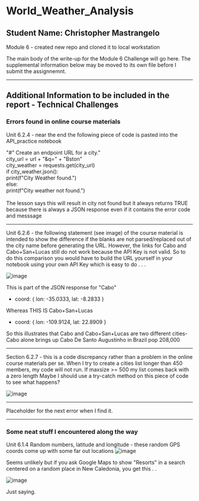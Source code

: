 # World_Weather_Analysis
## Student Name: Christopher Mastrangelo
Module 6 - created new repo and cloned it to local workstation 

The main body of the write-up for the Module 6 Challenge will go here.  The supplemental information below may be moved to its own file before I submit the assignnemnt. 

<hr>

## Additional Information to be included in the report - Technical Challenges
### Errors found in online course materials

Unit 6.2.4 - near the end the following piece of code is pasted into the API_practice notebook

"#" Create an endpoint URL for a city."<br>
city_url = url + "&q=" + "Bston"<br>
city_weather = requests.get(city_url)<br>
if city_weather.json():<br>
  print(f"City Weather found.")<br>
else:<br>
  print(f"City weather not found.")<br>
<br>
The lesson says this will result in city not found but it always returns TRUE because there is always a JSON response even if it contains the error code and messsage
<hr>
Unit 6.2.6 - the following statement (see image) of the course material is intended to show the difference if the blanks are not parsed/replaced out of the city name before
generating the URL.  However, the links for Cabo and Cabo+San+Lucas still do not work because the API Key is not valid.  So to do this comparison you would 
have to build the URL yourself in your notebook using your own API Key which is easy to do . . . 

![image](https://user-images.githubusercontent.com/86205000/127163664-fc99fc7e-468b-491d-bdae-6d8bb1f0ef0a.png)

This is part of the JSON response for "Cabo"<br>
<ul><li>coord: {
lon: -35.0333,
lat: -8.2833
}</li>
</ul>

Whereas THIS IS Cabo+San+Lucas<br>
<ul>
  <li>coord: {
lon: -109.9124,
lat: 22.8909
}</li></ul>

So this illustrates that Cabo and Cabo+San+Lucas are two different cities- Cabo alone brings up Cabo De Santo Augustinho in Brazil pop 208,000

<hr>

Section 6.2.7 - this is a code discrepancy rather than a problem in the online course  materials per se. 
When I try to create a cities list longer than 450 members, my code will not run.  If maxsize >= 500 my list comes back with a zero length
Maybe I should use a try-catch method on this piece of code to see what happens?

![image](https://user-images.githubusercontent.com/86205000/127178478-bb4eff83-9fb6-4241-9fca-8b3fd6c948ac.png)

<hr>

Placeholder for the next error when I find it.

<hr>

### Some neat stuff I encountered along the way

Unit 6.1.4 Random numbers, latitude and longitude - these random GPS coords come up with some far out locations
![image](https://user-images.githubusercontent.com/86205000/127003929-74c23a71-ca41-4159-ad64-6e1b8f48070e.png)

Seems unlikely but if you ask Google Maps to show "Resorts" in a search centered on a random place in New Caledonia, you get this . . 

![image](https://user-images.githubusercontent.com/86205000/127017078-20df8dce-0825-4dea-8c66-d0cc5bf09680.png)

Just saying.  
